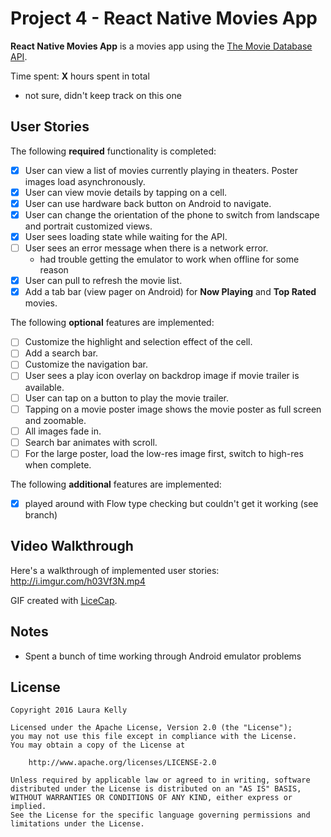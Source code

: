 # Project 4 - React Native Movies App

**React Native Movies App** is a movies app using the [The Movie Database API](http://docs.themoviedb.apiary.io/#).

Time spent: **X** hours spent in total
- not sure, didn't keep track on this one

## User Stories

The following **required** functionality is completed:

- [x] User can view a list of movies currently playing in theaters. Poster images load asynchronously.
- [x] User can view movie details by tapping on a cell.
- [x] User can use hardware back button on Android to navigate.
- [x] User can change the orientation of the phone to switch from landscape and portrait customized views.
- [x] User sees loading state while waiting for the API.
- [ ] User sees an error message when there is a network error.
  - had trouble getting the emulator to work when offline for some reason
- [x] User can pull to refresh the movie list.
- [x] Add a tab bar (view pager on Android) for **Now Playing** and **Top Rated** movies.

The following **optional** features are implemented:

- [ ] Customize the highlight and selection effect of the cell.
- [ ] Add a search bar.
- [ ] Customize the navigation bar.
- [ ] User sees a play icon overlay on backdrop image if movie trailer is available.
- [ ] User can tap on a button to play the movie trailer.
- [ ] Tapping on a movie poster image shows the movie poster as full screen and zoomable.
- [ ] All images fade in.
- [ ] Search bar animates with scroll.
- [ ] For the large poster, load the low-res image first, switch to high-res when complete.

The following **additional** features are implemented:
- [x] played around with Flow type checking but couldn't get it working (see branch)

## Video Walkthrough

Here's a walkthrough of implemented user stories:
http://i.imgur.com/h03Vf3N.mp4

GIF created with [LiceCap](http://www.cockos.com/licecap/).

## Notes
- Spent a bunch of time working through Android emulator problems

## License

    Copyright 2016 Laura Kelly 

    Licensed under the Apache License, Version 2.0 (the "License");
    you may not use this file except in compliance with the License.
    You may obtain a copy of the License at

        http://www.apache.org/licenses/LICENSE-2.0

    Unless required by applicable law or agreed to in writing, software
    distributed under the License is distributed on an "AS IS" BASIS,
    WITHOUT WARRANTIES OR CONDITIONS OF ANY KIND, either express or implied.
    See the License for the specific language governing permissions and
    limitations under the License.

